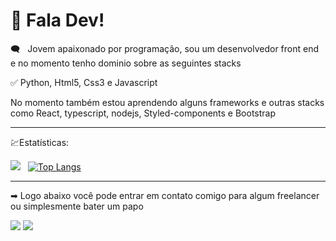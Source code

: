 # :wave: Fala Dev!&nbsp;
🗨 &nbsp; Jovem apaixonado por programação, sou um desenvolvedor front end e no momento tenho dominio sobre as seguintes stacks

✅ Python, Html5, Css3 e Javascript

No momento também estou aprendendo alguns frameworks e outras stacks como React, typescript, nodejs, Styled-components e Bootstrap 

---
💹Estatísticas:

<img src="https://github-readme-stats.vercel.app/api?username=efernandev&show_icons=true&theme=dracula" /> &nbsp; 
[![Top Langs](https://github-readme-stats.vercel.app/api/top-langs/?username=efernandev&layout=compact)](https://github.com/anuraghazra/github-readme-stats)


--- 

➡ Logo abaixo você pode entrar em contato comigo para algum freelancer ou simplesmente bater um papo

[<img src="https://img.shields.io/badge/twitter-%231DA1F2.svg?&style=for-the-badge&logo=twitter&logoColor=white" />](https://twitter.com/crvg_fer8)
[<img src = "https://img.shields.io/badge/instagram-%23E4405F.svg?&style=for-the-badge&logo=instagram&logoColor=white">](https://www.instagram.com/dudu_crvg7/)





